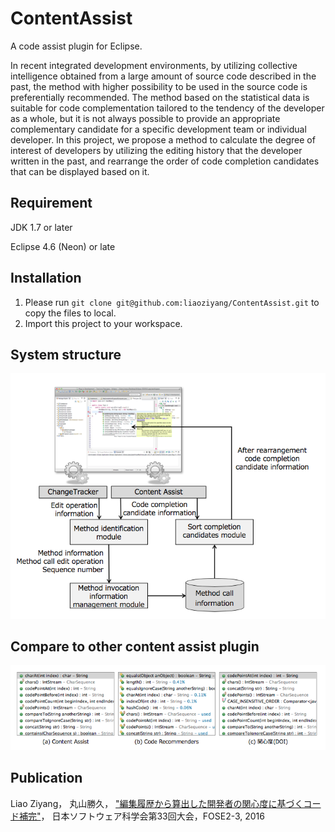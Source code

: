 # ContentAssist
A code assist plugin for Eclipse.

In recent integrated development environments, by utilizing collective intelligence obtained from a large amount of source code described in the past, the method with higher possibility to be used in the source code is preferentially recommended. The method based on the statistical data is suitable for code complementation tailored to the tendency of the developer as a whole, but it is not always possible to provide an appropriate complementary candidate for a specific development team or individual developer. In this project, we propose a method to calculate the degree of interest of developers by utilizing the editing history that the developer written in the past, and rearrange the order of code completion candidates that can be displayed based on it.

## Requirement
JDK 1.7 or later

Eclipse 4.6 (Neon) or late

## Installation

1. Please run `git clone git@github.com:liaoziyang/ContentAssist.git` to copy the files to local.
2. Import this project to your workspace.

## System structure
![alt text](structure.png)

## Compare to other content assist plugin
![alt text](compare.png)

## Publication
Liao Ziyang， 丸山勝久， ["編集履歴から算出した開発者の関心度に基づくコード補完"](編集履歴から算出した開発者の関心度に基づくコード補完.pdf)， 日本ソフトウェア科学会第33回大会，FOSE2-3, 2016
